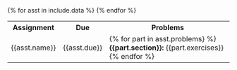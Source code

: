 <table class="asst-table">
<tr><th>Assignment</th><th>Due</th><th>Problems</th></tr>
{% for asst in include.data %}
<tr style="">
<td>{{asst.name}}</td><td>{{asst.due}}</td>
<td>
{% for part in asst.problems} %}
<b>{{part.section}}:</b> {{part.exercises}}<br>
{% endfor %}
</td>
</tr>
{% endfor %}
</table>
